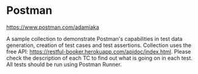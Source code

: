 # Postman

https://www.postman.com/adamiaka

A sample collection to demonstrate Postman's capabilities in test data generation, creation of test cases and test assertions. Collection uses the free API: https://restful-booker.herokuapp.com/apidoc/index.html.
Please check the description of each TC to find out what is going on in each test. All tests should be run using Postman Runner.
